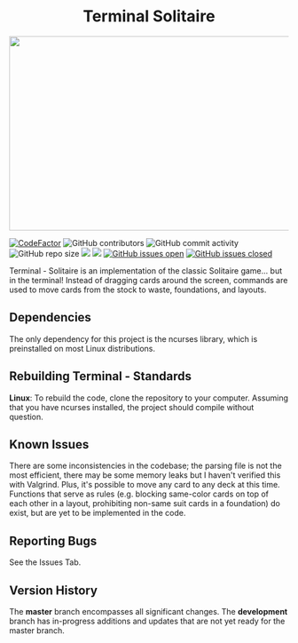 <h1 align="center">Terminal Solitaire</h1>

<p align="center">
  <img width="622" height="350" src="docs/soltaire.gif">
</p>

[![CodeFactor](https://www.codefactor.io/repository/github/joshuacrotts/Terminal-Solitaire/badge)](https://www.codefactor.io/repository/github/joshuacrotts/Terminal-Solitaire) ![GitHub contributors](https://img.shields.io/github/contributors/JoshuaCrotts/Terminal-Solitaire) ![GitHub commit activity](https://img.shields.io/github/commit-activity/m/JoshuaCrotts/Terminal-Solitaire) ![GitHub repo size](https://img.shields.io/github/repo-size/JoshuaCrotts/Terminal-Solitaire)  ![](https://tokei.rs/b1/github/JoshuaCrotts/Terminal-Solitaire) ![](https://tokei.rs/b1/github/JoshuaCrotts/Terminal-Solitaire?category=files) [![GitHub issues open](https://img.shields.io/github/issues/JoshuaCrotts/Terminal-Solitaire)]() 
[![GitHub issues closed](https://img.shields.io/github/issues-closed-raw/JoshuaCrotts/Terminal-Solitaire)]()

Terminal - Solitaire is an implementation of the classic Solitaire game... but in the terminal! Instead of dragging cards around the screen, commands are used to move cards from the stock to waste, foundations, and layouts. 

## Dependencies

The only dependency for this project is the ncurses library, which is preinstalled on most Linux distributions.

## Rebuilding Terminal - Standards

**Linux**: To rebuild the code, clone the repository to your computer. Assuming that you have ncurses installed, the project should compile without question.

## Known Issues
There are some inconsistencies in the codebase; the parsing file is not the most efficient, there may be some memory leaks but I haven't verified this with Valgrind. Plus, it's possible to move any card to any deck at this time. Functions that serve as rules (e.g. blocking same-color cards on top of each other in a layout, prohibiting non-same suit cards in a foundation) do exist, but are yet to be implemented in the code.

## Reporting Bugs

See the Issues Tab.

## Version History
The **master** branch encompasses all significant changes. The **development** branch has in-progress additions and updates that are not yet ready for the master branch.
